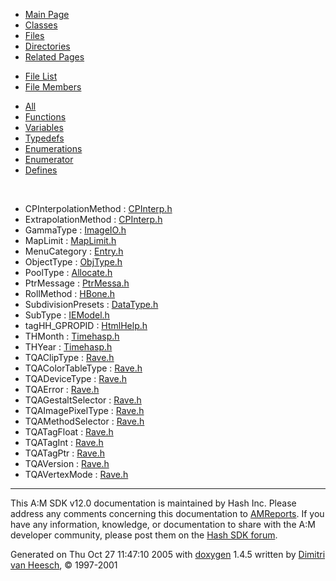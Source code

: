 <div class="tabs">

- [Main Page](index.md)
- [Classes](annotated.md)
- <span id="current">[Files](files.md)</span>
- [Directories](dirs.md)
- [Related Pages](pages.md)

</div>

<div class="tabs">

- [File List](files.md)
- <span id="current">[File Members](globals.md)</span>

</div>

<div class="tabs">

- [All](globals.md)
- [Functions](globals_func.md)
- [Variables](globals_vars.md)
- [Typedefs](globals_type.md)
- <span id="current">[Enumerations](globals_enum.md)</span>
- [Enumerator](globals_eval.md)
- [Defines](globals_defs.md)

</div>

 

- CPInterpolationMethod : <a href="CPInterp_8h.md#9294a500dc6f913ae6b63633fa4e8236" class="el">CPInterp.h</a>
- ExtrapolationMethod : <a href="CPInterp_8h.md#a9ebaf7fd7d5c61ab5c70c443b15f1af" class="el">CPInterp.h</a>
- GammaType : <a href="ImageIO_8h.md#36c4400efad6764b9a22095f892b9944" class="el">ImageIO.h</a>
- MapLimit : <a href="MapLimit_8h.md#e8505e7d76aa5225e8618b1a9adff4c9" class="el">MapLimit.h</a>
- MenuCategory : <a href="Entry_8h.md#3b29b2a192e3249563819cead296a093" class="el">Entry.h</a>
- ObjectType : <a href="ObjType_8h.md#b74c375731dc50c662d6ce08befe2db0" class="el">ObjType.h</a>
- PoolType : <a href="Allocate_8h.md#0be386025915d7408807aa8c7ffeaadb" class="el">Allocate.h</a>
- PtrMessage : <a href="PtrMessa_8h.md#914b6f635a6e54f9671412ac4b018f95" class="el">PtrMessa.h</a>
- RollMethod : <a href="HBone_8h.md#b4d8902602dd5b62f5b3733df915f51d" class="el">HBone.h</a>
- SubdivisionPresets : <a href="DataType_8h.md#a8499e22fd7bf3d7f59786db174a581e" class="el">DataType.h</a>
- SubType : <a href="IEModel_8h.md#bdb0597610f8fc970133c2fb336990e1" class="el">IEModel.h</a>
- tagHH_GPROPID : <a href="HtmlHelp_8h.md#b4fe14f347492843a159342e24c5953d" class="el">HtmlHelp.h</a>
- THMonth : <a href="Timehasp_8h.md#8def57c7506e3bdbc69fa1e59061fb3d" class="el">Timehasp.h</a>
- THYear : <a href="Timehasp_8h.md#30ac26c81bc9e5b7d6aafbcd82a211ab" class="el">Timehasp.h</a>
- TQAClipType : <a href="Rave_8h.md#9ef329d8abd4137fad376699bb99c2a3" class="el">Rave.h</a>
- TQAColorTableType : <a href="Rave_8h.md#7fa401cbca28d63a24ec23212d9791fe" class="el">Rave.h</a>
- TQADeviceType : <a href="Rave_8h.md#1674022bdc8f7bb2549d30d43ac2e1b8" class="el">Rave.h</a>
- TQAError : <a href="Rave_8h.md#8966c3d78d6696fa08236778d0722651" class="el">Rave.h</a>
- TQAGestaltSelector : <a href="Rave_8h.md#7e0f655649277a2cba527fe9dc84a019" class="el">Rave.h</a>
- TQAImagePixelType : <a href="Rave_8h.md#ed246a3940fe2a0a06c7c5610753f514" class="el">Rave.h</a>
- TQAMethodSelector : <a href="Rave_8h.md#80f59a1623cbb1ddf0aecd7631bc2b13" class="el">Rave.h</a>
- TQATagFloat : <a href="Rave_8h.md#2beafd34351cfbd5cdd4527bc9019726" class="el">Rave.h</a>
- TQATagInt : <a href="Rave_8h.md#9e1b169f70a8ee087bd3bb218d59bf4d" class="el">Rave.h</a>
- TQATagPtr : <a href="Rave_8h.md#7eb86053655f24fdee134ba846b7f554" class="el">Rave.h</a>
- TQAVersion : <a href="Rave_8h.md#d73b82c928c7a4d6eaf2b7f4ddd0d8a0" class="el">Rave.h</a>
- TQAVertexMode : <a href="Rave_8h.md#3720fb6190a2015baa1feb54efb798fc" class="el">Rave.h</a>

------------------------------------------------------------------------

<span class="small">This A:M SDK v12.0 documentation is maintained by Hash Inc. Please address any comments concerning this documentation to [AMReports](http://www.hash.com/reports). If you have any information, knowledge, or documentation to share with the A:M developer community, please post them on the [Hash SDK forum](http://www.hash.com/forums/index.php?showforum=11).</span>

Generated on Thu Oct 27 11:47:10 2005 with [<span class="image placeholder" original-image-src="doxygen.png" original-image-title="" height="45" width="100" align="middle" border="0">doxygen</span>](http://www.doxygen.org/index.html) 1.4.5 written by [Dimitri van Heesch](mailto:dimitri@stack.nl), © 1997-2001
